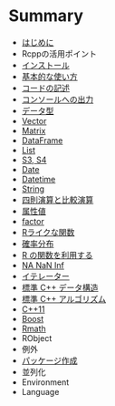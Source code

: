 # Summary

* [はじめに](README.md)
* Rcppの活用ポイント
* [インストール](install.md)
* [基本的な使い方](basic_usage.md)
* [コードの記述](function.md)
* [コンソールへの出力](utility.md)
* [データ型](data_types.md)
* [Vector](vector.md)
* [Matrix](matrix.md)
* [DataFrame](dataframe.md)
* [List](list.md)
* [S3, S4](s3_s4.md)
* [Date](date.md)
* [Datetime](datetime.md)
* [String](string.md)
* [四則演算と比較演算](calculation.md)
* [属性値](attributes.md)
* [factor](factor.md)
* [Rライクな関数](rcpp_functions.md)
* [確率分布](dpqr_functions.md)
* [R の関数を利用する](R_function.md)
* [NA NaN Inf](na_nan_inf.md)
* [イテレーター](iterator.md)
* [標準 C++ データ構造](as_wrap.md)
* [標準 C++ アルゴリズム](STL.md)
* [C++11](c++11.md)
* [Boost](boost.md)
* [Rmath](Rmath.md)
* RObject
* 例外
* [パッケージ作成](package.md)
* 並列化
* Environment
* Language

